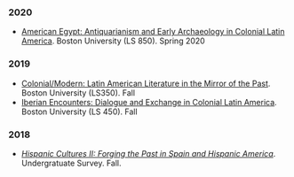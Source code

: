### 2020

- [American Egypt: Antiquarianism and Early Archaeology in Colonial Latin America](https://sites.bu.edu/american-egypt/). Boston University (LS 850). Spring 2020 

### 2019

- [Colonial/Modern: Latin American Literature in the Mirror of the Past](https://hipomenes.github.io/colonial-modern/#!index.md). Boston University (LS350). Fall
- [Iberian Encounters: Dialogue and Exchange in Colonial Latin America](https://hipomenes.github.io/iberian-encounters/#!index.md). Boston University (LS 450). Fall

### 2018

- [*Hispanic Cultures II: Forging the Past in Spain and Hispanic America*](/_pages/span3350-fall2018.html). Undergratuate Survey. Fall.

